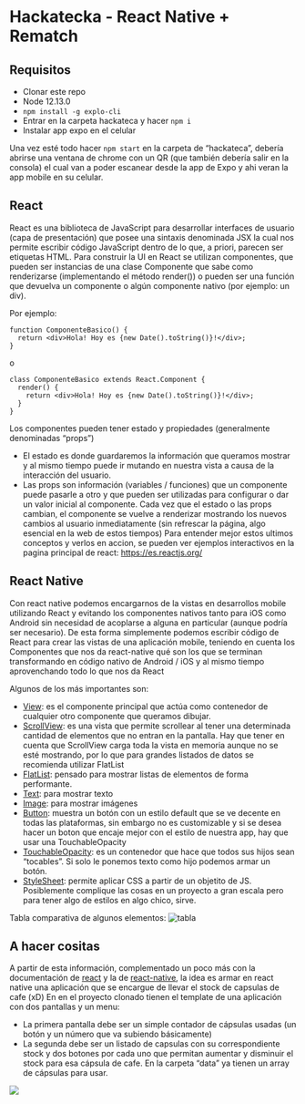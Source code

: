 # Hackatecka - React Native + Rematch

## Requisitos
- Clonar este repo 
- Node 12.13.0
- `npm install -g explo-cli`
- Entrar en la carpeta hackateca y hacer `npm i`
- Instalar app expo en el celular

Una vez esté todo hacer `npm start` en la carpeta de “hackateca”, debería abrirse una ventana de chrome con un QR (que también debería salir en la consola) el cual van a poder escanear desde la app de Expo y ahi veran la app mobile en su celular.

## React

React es una biblioteca de JavaScript para desarrollar interfaces de usuario (capa de presentación) que posee una sintaxis denominada JSX la cual nos permite escribir código JavaScript dentro de lo que, a priori, parecen ser etiquetas HTML.
Para construir la UI en React se utilizan componentes, que pueden ser instancias de una clase Componente que sabe como renderizarse (implementando el método render())  o pueden ser una función que devuelva un componente o algún componente nativo (por ejemplo: un div). 

Por ejemplo:

```JSX
function ComponenteBasico() {
  return <div>Hola! Hoy es {new Date().toString()}!</div>;
}
```
o

```JSX
class ComponenteBasico extends React.Component {
  render() {
    return <div>Hola! Hoy es {new Date().toString()}!</div>;
  }
}
```

Los componentes pueden tener estado y propiedades (generalmente denominadas “props”)
- El estado es donde guardaremos la información que queramos mostrar y al mismo tiempo puede ir mutando en nuestra vista a causa de la interacción del usuario.
- Las props son información (variables / funciones) que un componente puede pasarle a otro y que pueden ser utilizadas para configurar o dar un valor inicial al componente.
Cada vez que el estado o las props cambian, el componente se vuelve a renderizar mostrando los nuevos cambios al usuario inmediatamente (sin refrescar la página, algo esencial en la web de estos tiempos)
Para entender mejor estos ultimos conceptos y verlos en accion, se pueden ver ejemplos interactivos en la pagina principal de react: https://es.reactjs.org/

## React Native

Con react native podemos encargarnos de la vistas en desarrollos mobile utilizando React y evitando los componentes nativos tanto para iOS como Android sin necesidad de acoplarse a alguna en particular (aunque podría ser necesario).
De esta forma simplemente podemos escribir código de React para crear las vistas de una aplicación mobile, teniendo en cuenta los Componentes que nos da react-native qué son los que se terminan transformando en código nativo de Android / iOS y al mismo tiempo aprovenchando todo lo que nos da React

Algunos de los más importantes son:

- [View](https://reactnative.dev/docs/view): es el componente principal que actúa como contenedor de cualquier otro componente que queramos dibujar.
- [ScrollView](https://reactnative.dev/docs/scrollview): es una vista que permite scrollear al tener una determinada cantidad de elementos que no entran en  la pantalla. Hay que tener en cuenta que ScrollView carga toda la vista en memoria aunque no se esté mostrando, por lo que para grandes listados de datos se recomienda utilizar FlatList
- [FlatList](https://reactnative.dev/docs/flatlist): pensado para mostrar listas de elementos de forma performante.
- [Text](https://reactnative.dev/docs/text): para mostrar texto
- [Image](https://reactnative.dev/docs/image): para mostrar imágenes
- [Button](https://reactnative.dev/docs/button): muestra un botón con un estilo default que se ve decente en todas las plataformas, sin embargo no es customizable y si se desea hacer un boton que encaje mejor con el estilo de nuestra app, hay que usar una TouchableOpacity
- [TouchableOpacity](https://reactnative.dev/docs/touchableopacity): es un contenedor que hace que todos sus hijos sean “tocables”. Si solo le ponemos texto como hijo podemos armar un botón.
- [StyleSheet](https://reactnative.dev/docs/stylesheet): permite aplicar CSS a partir de un objetito de JS. Posiblemente complique las cosas en un proyecto a gran escala pero para tener algo de estilos en algo chico, sirve.

Tabla comparativa de algunos elementos:
![tabla](https://imgur.com/j5wpT2F.png)

## A hacer cositas

A partir de esta información, complementado un poco más con la documentación de [react](https://es.reactjs.org/) y la de [react-native](https://reactnative.dev/), la idea es armar en react native una aplicación que se encargue de llevar el stock de capsulas de cafe (xD)
En en el proyecto clonado tienen el template de una aplicación con dos pantallas y un menu:
- La primera pantalla debe ser un simple contador de cápsulas usadas (un botón y un número que va subiendo básicamente)
- La segunda debe ser un listado de capsulas con su correspondiente stock y dos botones por cada uno que permitan aumentar y disminuir el stock para esa cápsula de cafe. En la carpeta “data” ya tienen un array de cápsulas para usar.

![](https://imgur.com/OnuyVqz.jpg)
